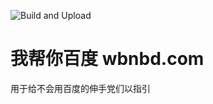 ![Build and Upload](https://github.com/twksos/wbnbd/workflows/Node.js%20CI/badge.svg)

# 我帮你百度 wbnbd.com

用于给不会用百度的伸手党们以指引
